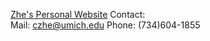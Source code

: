 [Zhe's Personal Website](https://czhe0603.github.io/)
Contact: <br>
	Mail: czhe@umich.edu
	Phone: (734)604-1855
